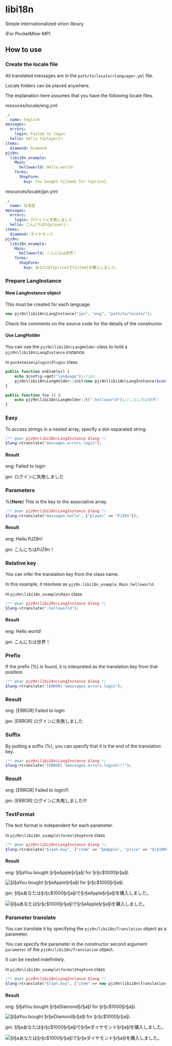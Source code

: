 # libi18n

Simple internationalized virion library

(For PocketMine-MP)

## How to use

### Create the locale file

All translated messages are in the `path/to/locale/<language>.yml` file.

Locale folders can be placed anywhere.

The explanation here assumes that you have the following locale files.

resouces/locale/eng.yml

```yaml
_:
  name: English
messages:
  errors:
    login: Failed to login
  hello: Hello %{player}!
items:
  diamond: Diamond
pjz9n:
  libi18n_example:
    Main:
      helloworld: Hello world!
    forms:
      ShopForm:
        buy: You bought %{item} for %{price}.
```

resources/locale/jpn.yml

```yaml
_:
  name: 日本語
messages:
  errors:
    login: ログインに失敗しました
  hello: こんにちは%{player}！
items:
  diamond: ダイヤモンド
pjz9n:
  libi18n_example:
    Main:
      helloworld: こんにちは世界！
    forms:
      ShopForm:
        buy: あなたは%{price}で%{item}を購入しました。
```

### Prepare LangInstance

#### New LangInstance object
This must be created for each language.

```php
new pjz9n\libi18n\LangInstance("jpn", "eng", "path/to/locale/");
```

Check the comments on the source code for the details of the constructor.

#### Use LangHolder
You can use the `pjz9n\libi18n\LangHolder` class to hold a `pjz9n\libi18n\LangInstance` instance.

in `pocketmine\plugin\Plugin` class

```php
public function onEnable() {
    echo $config->get("language");//jpn
    pjz9n\libi18n\LangHolder::init(new pjz9n\libi18n\LangInstance($config->get("language"), "eng", "path/to/locale/"));
}

public function foo () {
    echo pjz9n\libi18n\LangHolder::t(".helloworld");//こんにちは世界！
}
```

### Easy

To access strings in a nested array, specify a dot-separated string.

```php
/** @var pjz9n\libi18n\LangInstance $lang */
$lang->translate("messages.errors.login");
```

#### Result

eng: Failed to login

jpn: ログインに失敗しました

### Parameters

%{**Here**} This is the key to the associative array.

```php
/** @var pjz9n\libi18n\LangInstance $lang */
$lang->translate("messages.hello", ["player" => "PJZ9n"]);
```

#### Result

eng: Hello PJZ9n!

jpn: こんにちはPJZ9n！

### Relative key

You can infer the translation key from the class name.

In this example, it resolves as `pjz9n.libi18n_example.Main.helloworld`.

in `pjz9n\libi18n_example\Main` class

```php
/** @var pjz9n\libi18n\LangInstance $lang */
$lang->translate(".helloworld");
```

#### Result

eng: Hello world!

jpn: こんにちは世界！

### Prefix

If the prefix (%) is found, it is interpreted as the translation key from that position.

```php
/** @var pjz9n\libi18n\LangInstance $lang */
$lang->translate("[ERROR] %messages.errors.login");
```

### Result

eng: [ERROR] Failed to login

jpn: [ERROR] ログインに失敗しました

### Suffix

By putting a suffix (%), you can specify that it is the end of the translation key.

```php
/** @var pjz9n\libi18n\LangInstance $lang */
$lang->translate("[ERROR] %messages.errors.login%!!!");
```

### Result

eng: [ERROR] Failed to login!!!

jpn: [ERROR] ログインに失敗しました!!!

### TextFormat

The text format is independent for each parameter.

in `pjz9n\libi18n_example\forms\ShopForm` class

```php
/** @var pjz9n\libi18n\LangInstance $lang */
$lang->translate("§l§a%.buy", ["item" => "§eApple", "price" => "§c$1000"]);
```

#### Result

eng: §l§aYou bought §r§eApple§r§a§l for §r§c$1000§r§a§l.

![§l§aYou bought §r§eApple§r§a§l for §r§c$1000§r§a§l.](https://user-images.githubusercontent.com/38120936/122003846-945d8700-cdee-11eb-8735-5b06f8412c02.png)

jpn: §l§aあなたは§r§c$1000§r§a§lで§r§eApple§r§a§lを購入しました。

![§l§aあなたは§r§c$1000§r§a§lで§r§eApple§r§a§lを購入しました。](https://user-images.githubusercontent.com/38120936/122003842-93c4f080-cdee-11eb-8e6a-965370a1569d.png)

### Parameter translate

You can translate it by specifying the `pjz9n/libi18n/Translation` object as a parameter.

You can specify the parameter in the constructor second argument `parameter` of the `pjz9n/libi18n/Translation` object.

It can be nested indefinitely.

in `pjz9n\libi18n_example\forms\ShopForm` class

```php
/** @var pjz9n\libi18n\LangInstance $lang */
$lang->translate("§l§a%.buy", ["item" => new pjz9n\libi18n\Translation("§e%items.diamond"), "price" => "§c$1000"]);
```

#### Result

eng: §l§aYou bought §r§eDiamond§r§a§l for §r§c$1000§r§a§l.

![§l§aYou bought §r§eDiamond§r§a§l for §r§c$1000§r§a§l.](https://user-images.githubusercontent.com/38120936/122004273-29608000-cdef-11eb-8077-30ebfca4911b.png)

jpn: §l§aあなたは§r§c$1000§r§a§lで§r§eダイヤモンド§r§a§lを購入しました。

![§l§aあなたは§r§c$1000§r§a§lで§r§eダイヤモンド§r§a§lを購入しました。](https://user-images.githubusercontent.com/38120936/122004287-2cf40700-cdef-11eb-8bb6-27ceb784b538.png)
